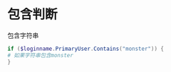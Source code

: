 # 包含判断

包含字符串

```powershell
if ($loginname.PrimaryUser.Contains("monster")) { 
# 如果字符串包含monster
}
```

